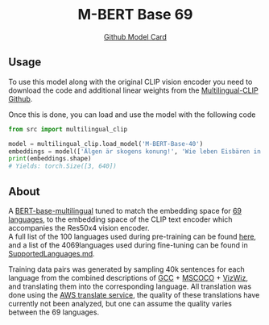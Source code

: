 <br />
<p align="center">
  <h1 align="center">M-BERT Base 69</h1>
  
  <p align="center">  
    <a href="https://github.com/FreddeFrallan/Multilingual-CLIP/tree/main/Model%20Cards/M-BERT%20Base%2069">Github Model Card</a>
  </p>
</p>

## Usage
To use this model along with the original CLIP vision encoder you need to download the code and additional linear weights from the [Multilingual-CLIP Github](https://github.com/FreddeFrallan/Multilingual-CLIP).

Once this is done, you can load and use the model with the following code
```python
from src import multilingual_clip

model = multilingual_clip.load_model('M-BERT-Base-40')
embeddings = model(['Älgen är skogens konung!', 'Wie leben Eisbären in der Antarktis?', 'Вы знали, что все белые медведи левши?'])
print(embeddings.shape)
# Yields: torch.Size([3, 640])
```

<!-- ABOUT THE PROJECT -->
## About
A [BERT-base-multilingual](https://huggingface.co/bert-base-multilingual-cased) tuned to match the embedding space for [69 languages](https://github.com/FreddeFrallan/Multilingual-CLIP/blob/main/Model%20Cards/M-BERT%20Base%2069/Fine-Tune-Languages.md), to the embedding space of the CLIP text encoder which accompanies the Res50x4 vision encoder. <br>
A full list of the 100 languages used during pre-training can be found [here](https://github.com/google-research/bert/blob/master/multilingual.md#list-of-languages), and a list of the 4069languages used during fine-tuning can be found in [SupportedLanguages.md](https://github.com/FreddeFrallan/Multilingual-CLIP/blob/main/Model%20Cards/M-BERT%20Base%2069/Fine-Tune-Languages.md).

Training data pairs was generated by sampling 40k sentences for each language from the combined descriptions of [GCC](https://ai.google.com/research/ConceptualCaptions/) + [MSCOCO](https://cocodataset.org/#home) + [VizWiz](https://vizwiz.org/tasks-and-datasets/image-captioning/), and translating them into the corresponding language.
All translation was done using the [AWS translate service](https://aws.amazon.com/translate/), the quality of these translations have currently not been analyzed, but one can assume the quality varies between the 69 languages.

